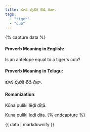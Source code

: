 ```yaml
---
title: కూన పులికి లేడి దీటా.
tags:
  - "tiger"
  - "cub"
---
```


{% capture data %}
#### Proverb Meaning in English:
Is an antelope equal to a tiger's cub?

#### Proverb Meaning in Telugu:
కూన పులికి లేడి దీటా.

#### Romanization:
Kūna puliki lēḍi dīṭā.

Kuna puliki ledi dita.
{% endcapture %}

{{ data | markdownify }}

